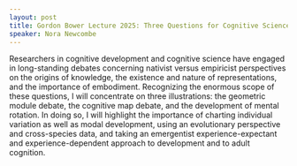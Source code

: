 ```yaml
---
layout: post
title: Gordon Bower Lecture 2025: Three Questions for Cognitive Science
speaker: Nora Newcombe
---
```


Researchers in cognitive development and cognitive science have engaged in long-standing debates concerning nativist versus empiricist perspectives on the origins of knowledge, the existence and nature of representations, and the importance of embodiment. Recognizing the enormous scope of these questions, I will concentrate on three illustrations: the geometric module debate, the cognitive map debate, and the development of mental rotation. In doing so, I will highlight the importance of charting individual variation as well as modal development, using an evolutionary perspective and cross-species data, and taking an emergentist experience-expectant and experience-dependent approach to development and to adult cognition.
